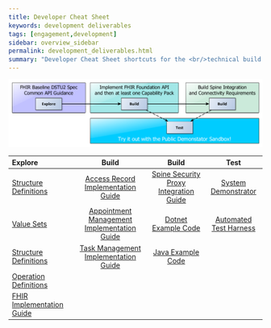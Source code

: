 ```yaml
---
title: Developer Cheat Sheet
keywords: development deliverables
tags: [engagement,development]
sidebar: overview_sidebar
permalink: development_deliverables.html
summary: "Developer Cheat Sheet shortcuts for the <br/>technical build of GP Connect APIs."
---
```


![Development Flow](images/development/development_flow.png)

| Explore | Build | Build | Test |
| :------ | :---: | :---: | :--: |
| [Structure Definitions](https://github.com/nhsconnect/gpconnect-fhir/tree/develop/StructureDefinitions) | [Access Record Implementation Guide](accessrecord.html) | [Spine Security Proxy Integration Guide](integration_spine_security_proxy_implementation_guide.html) | [System Demonstrator](system_demonstrator.html) |
| [Value Sets](https://github.com/nhsconnect/gpconnect-fhir/tree/develop/ValueSets) | [Appointment Management Implementation Guide](appointments.html) | [Dotnet Example Code](https://github.com/nhsconnect/gpconnect-dotnet-examples/) | [Automated Test Harness](https://github.com/nhsconnect/gpconnect-provider-testing/) |
| [Structure Definitions](https://github.com/nhsconnect/gpconnect-fhir/tree/develop/StructureDefinitions) | [Task Management Implementation Guide](tasks.html)  | [Java Example Code](https://github.com/nhsconnect/gpconnect-java-examples/) |
| [Operation Definitions](https://github.com/nhsconnect/gpconnect-fhir/tree/develop/OperationDefinitions) | | |
| [FHIR Implementation Guide](development_fhir_api_guidance.html) | | |
